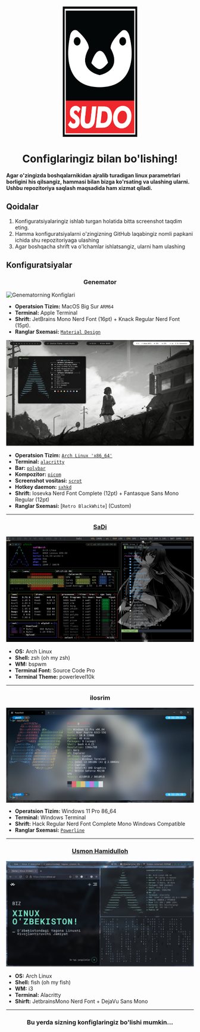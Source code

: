 <p align="center"><a href="https://github.com/xinuxuz/configs" target="_blank"><img height="350" width="200" src="./assets/sudo.png"/></a></p>
<h1 align="center">Configlaringiz bilan bo'lishing!</h1>

**Agar o'zingizda boshqalarnikidan ajralib turadigan linux parametrlari borligini his qilsangiz, hammasi bilan bizga ko'rsating va ulashing ularni. Ushbu repozitoriya saqlash maqsadida ham xizmat qiladi.**

## Qoidalar

1. Konfiguratsiyalaringiz ishlab turgan holatida bitta screenshot taqdim eting.
2. Hamma konfiguratsiyalarni o'zingizning GitHub laqabingiz nomli papkani ichida shu repozitoriyaga ulashing
3. Agar boshqacha shrift va o'lchamlar ishlatsangiz, ularni ham ulashing

## Konfiguratsiyalar

<h3 align="center">Genemator</h3>

![Genematorning Konfiglari](https://raw.githubusercontent.com/xinuxuz/configs/main/Genemator/screenshot.png)

- **Operatsion Tizim:** MacOS Big Sur `ARM64`
- **Terminal:** Apple Terminal
- **Shrift:** JetBrains Mono Nerd Font (16pt) + Knack Regular Nerd Font (15pt).
- **Ranglar Sxemasi:** [`Material Design`](https://github.com/MartinSeeler/iterm2-material-design)

![Genematorning Konfiglari](Genemator/BSPWM/screenshot.png)

- **Operatsion Tizim:** [`Arch Linux 'x86_64'`](https://archlinux.org/)
- **Terminal:** [`alacritty`](https://github.com/alacritty/alacritty)
- **Bar:** [`polybar`](https://github.com/polybar/polybar)
- **Kompozitor:** [`picom`](https://github.com/yshui/picom)
- **Screenshot vositasi:** [`scrot`](https://github.com/dreamer/scrot)
- **Hotkey daemon:** [`sxhkd`](https://github.com/baskerville/sxhkd)
- **Shrift:** Iosevka Nerd Font Complete (12pt) + Fantasque Sans Mono Regular (12pt)
- **Ranglar Sxemasi:** [`Retro BlackWhite`] (Custom)

<hr />

<h3 align="center"><a href="https://github.com/sad1go0" target="_blank">SaDi</a></h3>

![SaDining Konfiglari](sadi/assets/myterminal.png)

- **OS:** Arch Linux
- **Shell:** zsh (oh my zsh)
- **WM:** bspwm
- **Terminal Font:** Source Code Pro
- **Terminal Theme:** powerlevel10k

<hr />
<h3 align="center"><b>ilosrim</b></h3>
<img src="./ilosrim/PowerShell/win-neofetch.png" alt="Windows PowerShell config" align="center">

- **Operatsion Tizim:** Windows 11 Pro 86_64
- **Terminal:** Windows Terminal
- **Shrift:** Hack Regular Nerd Font Complete Mono Windows Compatible
- **Ranglar Sxemasi:** [`Powerline`](https://github.com/b-ryan/powerline-shell)

<hr />

<h3 align="center"><a href="https://github.com/UsmonHamidulloh" target="_blank">Usmon Hamidulloh</a></h3>

![Usmonning Konfiglari](usmon/i3/image.png)

- **OS:** Arch Linux
- **Shell:** fish (oh my fish)
- **WM:** i3
- **Terminal:** Alacritty
- **Shirft:** JetbrainsMono Nerd Font + DejaVu Sans Mono

<hr />

<h3 align="center">Bu yerda sizning konfiglaringiz bo'lishi mumkin...</h3>
